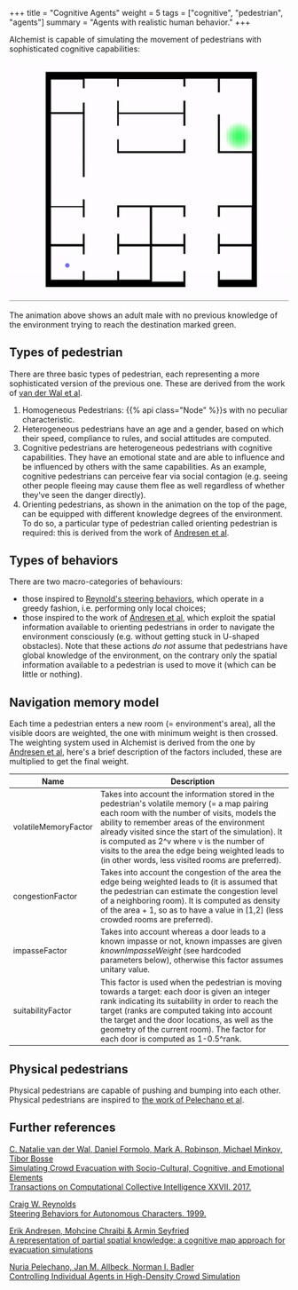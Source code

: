 +++
title = "Cognitive Agents"
weight = 5
tags = ["cognitive", "pedestrian", "agents"]
summary = "Agents with realistic human behavior."
+++

Alchemist is capable of simulating the movement of pedestrians with sophisticated cognitive capabilities:

![demo](no-knowledge.gif)

The animation above shows an adult male with no previous knowledge of the environment trying to reach the destination marked green.

## Types of pedestrian
There are three basic types of pedestrian,
each representing a more sophisticated version of the previous one.
These are derived from the work of [van der Wal et al](https://doi.org/10.1007/978-3-319-70647-4_11).

1. Homogeneous Pedestrians:
   {{% api class="Node" %}}s with no peculiar characteristic.
2. Heterogeneous pedestrians have an age and a gender,
   based on which their speed,
   compliance to rules,
   and social attitudes are computed.
3. Cognitive pedestrians are heterogeneous pedestrians with cognitive capabilities.
   They have an emotional state and are able to influence and be influenced by others
   with the same capabilities.
   As an example, cognitive pedestrians can perceive fear via social contagion
   (e.g. seeing other people fleeing may cause them flee as well regardless of whether they've seen the danger directly).
4. Orienting pedestrians, as shown in the animation on the top of the page,
   can be equipped with different knowledge degrees of the environment.
   To do so, a particular type of pedestrian called orienting pedestrian is required:
   this is derived from the work of
   [Andresen et al](https://www.tandfonline.com/doi/full/10.1080/23249935.2018.1432717).

## Types of behaviors

There are two macro-categories of behaviours:
- those inspired to [Reynold's steering behaviors](https://archive.is/fkUpJ),
  which operate in a greedy fashion, i.e. performing only local choices;
- those inspired to the work of [Andresen et al](https://www.tandfonline.com/doi/full/10.1080/23249935.2018.1432717),
  which exploit the spatial information available to orienting pedestrians
  in order to navigate the environment consciously
  (e.g. without getting stuck in U-shaped obstacles).
  Note that these actions *do not* assume that pedestrians have global knowledge of the environment,
  on the contrary only the spatial information available to a pedestrian is used to move it
  (which can be little or nothing).

## Navigation memory model

Each time a pedestrian enters a new room (= environment's area),
all the visible doors are weighted,
the one with minimum weight is then crossed.
The weighting system used in Alchemist is derived from the one by
[Andresen et al](https://doi.org/10.1080/23249935.2018.1432717),
here's a brief description of the factors included,
these are multiplied to get the final weight.

| Name                 | Description                                                                                                                                                                                                                                                                                                                                                                                            |
|----------------------|--------------------------------------------------------------------------------------------------------------------------------------------------------------------------------------------------------------------------------------------------------------------------------------------------------------------------------------------------------------------------------------------------------|
| volatileMemoryFactor | Takes into account the information stored in the pedestrian's volatile memory (= a map pairing each room with the number of visits, models the ability to remember areas of the environment already visited since the start of the simulation). It is computed as 2^v where v is the number of visits to the area the edge being weighted leads to (in other words, less visited rooms are preferred). |
| congestionFactor     | Takes into account the congestion of the area the edge being weighted leads to (it is assumed that the pedestrian can estimate the congestion level of a neighboring room). It is computed as density of the area + 1, so as to have a value in [1,2] (less crowded rooms are preferred).                                                                                                              |
| impasseFactor        | Takes into account whereas a door leads to a known impasse or not, known impasses are given _knownImpasseWeight_ (see hardcoded parameters below), otherwise this factor assumes unitary value.                                                                                                                                                                                             |
| suitabilityFactor    | This factor is used when the pedestrian is moving towards a target: each door is given an integer rank indicating its suitability in order to reach the target (ranks are computed taking into account the target and the door locations, as well as the geometry of the current room). The factor for each door is computed as 1-0.5^rank.                                                            |

## Physical pedestrians

Physical pedestrians are capable of pushing and bumping into each other.
Physical pedestrians are inspired to [the work of Pelechano et al](https://bit.ly/3e3C7Tb).

## Further references
[C. Natalie van der Wal, Daniel Formolo, Mark A. Robinson, Michael Minkov, Tibor Bosse\
Simulating Crowd Evacuation with Socio-Cultural, Cognitive, and Emotional Elements\
Transactions on Computational Collective Intelligence XXVII. 2017.](https://doi.org/10.1007/978-3-319-70647-4_11)

[Craig W. Reynolds\
Steering Behaviors for Autonomous Characters. 1999.](http://citeseer.ist.psu.edu/viewdoc/summary?doi=10.1.1.16.8035)

[Erik Andresen, Mohcine Chraibi & Armin Seyfried\
A representation of partial spatial knowledge: a cognitive map approach for evacuation simulations](https://www.tandfonline.com/doi/full/10.1080/23249935.2018.1432717)

[Nuria Pelechano, Jan M. Allbeck, Norman I. Badler\
Controlling Individual Agents in High-Density Crowd Simulation](https://repository.upenn.edu/cgi/viewcontent.cgi?article=1223&context=hms)